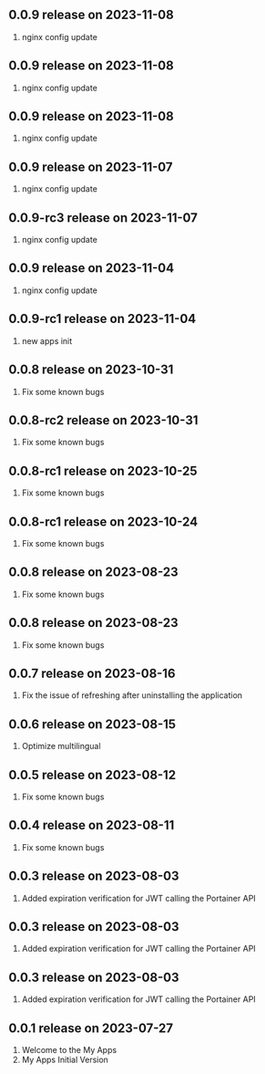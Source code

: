 ## 0.0.9 release on 2023-11-08
1. nginx config update
## 0.0.9 release on 2023-11-08
1. nginx config update
## 0.0.9 release on 2023-11-08
1. nginx config update
## 0.0.9 release on 2023-11-07
1. nginx config update
## 0.0.9-rc3 release on 2023-11-07
1. nginx config update
## 0.0.9 release on 2023-11-04
1. nginx config update
## 0.0.9-rc1 release on 2023-11-04
1. new apps init
## 0.0.8 release on 2023-10-31
1. Fix some known bugs
## 0.0.8-rc2 release on 2023-10-31
1. Fix some known bugs
## 0.0.8-rc1 release on 2023-10-25
1. Fix some known bugs
## 0.0.8-rc1 release on 2023-10-24
1. Fix some known bugs
## 0.0.8 release on 2023-08-23
1. Fix some known bugs
## 0.0.8 release on 2023-08-23
1. Fix some known bugs
## 0.0.7 release on 2023-08-16
1. Fix the issue of refreshing after uninstalling the application
## 0.0.6 release on 2023-08-15
1. Optimize multilingual
## 0.0.5 release on 2023-08-12
1. Fix some known bugs
## 0.0.4 release on 2023-08-11
1. Fix some known bugs
## 0.0.3 release on 2023-08-03
1. Added expiration verification for JWT calling the Portainer API
## 0.0.3 release on 2023-08-03
1. Added expiration verification for JWT calling the Portainer API
## 0.0.3 release on 2023-08-03
1. Added expiration verification for JWT calling the Portainer API
## 0.0.1 release on 2023-07-27
1. Welcome to the My Apps
2. My Apps Initial Version